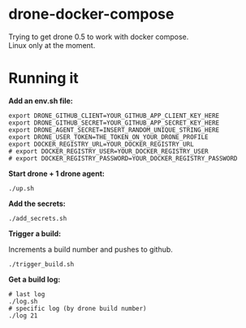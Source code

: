 # drone-docker-compose

Trying to get drone 0.5 to work with docker compose.  
Linux only at the moment.  

# Running it

**Add an env.sh file:**

```shell
export DRONE_GITHUB_CLIENT=YOUR_GITHUB_APP_CLIENT_KEY_HERE
export DRONE_GITHUB_SECRET=YOUR_GITHUB_APP_SECRET_KEY_HERE
export DRONE_AGENT_SECRET=INSERT_RANDOM_UNIQUE_STRING_HERE
export DRONE_USER_TOKEN=THE_TOKEN_ON_YOUR_DRONE_PROFILE
export DOCKER_REGISTRY_URL=YOUR_DOCKER_REGISTRY_URL
# export DOCKER_REGISTRY_USER=YOUR_DOCKER_REGISTRY_USER
# export DOCKER_REGISTRY_PASSWORD=YOUR_DOCKER_REGISTRY_PASSWORD
```

**Start drone + 1 drone agent:**

```shell
./up.sh
```

**Add the secrets:**

```shell
./add_secrets.sh
```

**Trigger a build:**

Increments a build number and pushes to github.

```shell
./trigger_build.sh
```

**Get a build log:**

```shell
# last log
./log.sh
# specific log (by drone build number)
./log 21
```
